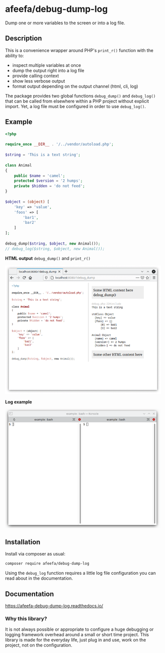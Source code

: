 # afeefa/debug-dump-log

Dump one or more variables to the screen or into a log file.

## Description

This is a convenience wrapper around PHP's `print_r()` function with the ability to:

* inspect multiple variables at once
* dump the output right into a log file
* provide calling context
* show less verbose output
* format output depending on the output channel (html, cli, log)

The package provides two global functions `debug_dump()` and `debug_log()` that can be called from elsewhere within a PHP project without explicit import. Yet, a log file must be configured in order to use `debug_log()`.

## Example

```php
<?php

require_once __DIR__ . '/../vendor/autoload.php';

$string = 'This is a text string';

class Animal
{
    public $name = 'camel';
    protected $version = '2 humps';
    private $hidden = 'do not feed';
}

$object = (object) [
    'key' => 'value',
    'foos' => [
        'bar1',
        'bar2'
    ]
];

debug_dump($string, $object, new Animal());
// debug_log($string, $object, new Animal());
```

**HTML output** `debug_dump()` and `print_r()`

![output](https://raw.githubusercontent.com/afeefacode/debug-dump-log/main/docs/source/_static/html.gif "output")

**Log example**

![output](https://raw.githubusercontent.com/afeefacode/debug-dump-log/main/docs/source/_static/cli.gif "output")

## Installation

Install via composer as usual:

```bash
composer require afeefa/debug-dump-log
```

Using the `debug_log` function requires a little log file configuration you can read about in the documentation.

## Documentation

https://afeefa-debug-dump-log.readthedocs.io/


### Why this library?

It is not always possible or appropriate to configure a huge debugging or logging framework overhead around a small or short time project. This library is made for the everyday life, just plug in and use, work on the project, not on the configuration.
